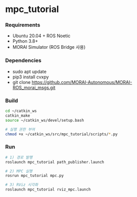 # mpc_tutorial

### Requirements
- Ubuntu 20.04 + ROS Noetic  
- Python 3.8+  
- MORAI Simulator (ROS Bridge 사용)

### Dependencies
- sudo apt update
- pip3 install cvxpy
- git clone https://github.com/MORAI-Autonomous/MORAI-ROS_morai_msgs.git

### Build
```bash
cd ~/catkin_ws
catkin_make
source ~/catkin_ws/devel/setup.bash

# 실행 권한 부여
chmod +x ~/catkin_ws/src/mpc_tutorial/scripts/*.py
```

### Run
```bash
# 1) 경로 발행
roslaunch mpc_tutorial path_publisher.launch

# 2) MPC 실행
rosrun mpc_tutorial mpc.py

# 3) RViz 시각화
roslaunch mpc_tutorial rviz_mpc.launch
```

